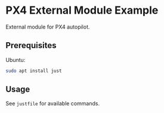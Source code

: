 # PX4 External Module Example

External module for PX4 autopilot.

## Prerequisites

Ubuntu:

```bash
sudo apt install just
```

## Usage

See `justfile` for available commands.
